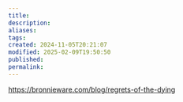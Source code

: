 ```yaml
---
title: 
description: 
aliases: 
tags: 
created: 2024-11-05T20:21:07
modified: 2025-02-09T19:50:50
published: 
permalink: 
---
```



https://bronnieware.com/blog/regrets-of-the-dying
